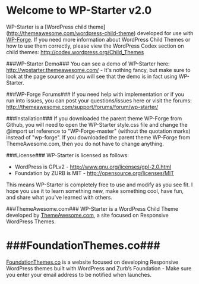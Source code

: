 Welcome to WP-Starter v2.0
====================
WP-Starter is a [WordPress child theme] (http://themeawesome.com/wordpress-child-theme) developed for use with [WP-Forge](https://github.com/tsquez/wp-forge). If you need more information about WordPress Child Themes or how to use them correctly, please view the WordPress Codex section on child themes: http://codex.wordpress.org/Child_Themes

###WP-Starter Demo###
You can see a demo of WP-Starter here: http://wpstarter.themeawesome.com/ - It's nothing fancy, but make sure to look at the page source and you will see that the demo is in fact using WP-Starter.

###WP-Forge Forums###
If you need help with implementation or if you run into issues, you can post your questions/issues here or visit the forums: http://themeawesome.com/support/forums/forum/wp-starter/

###Installation###
If you downloaded the parent theme WP-Forge from Github, you will need to open the WP-Starter style.css file and change the @import url reference to "WP-Forge-master" (without the quotation marks) instead of "wp-forge". If you downloaded the parent theme WP-Forge from ThemeAwesome.com, then you do not have to change anything.

###License###
WP-Starter is licensed as follows:
* WordPress is GPLv2 - http://www.gnu.org/licenses/gpl-2.0.html
* Foundation by ZURB is MIT - http://opensource.org/licenses/MIT

This means WP-Starter is completely free to use and modify as you see fit. I hope you use it to learn something new, make something cool, have fun, and share what you've learned with others.

###ThemeAwesome.com###
WP-Starter is a WordPress Child Theme developed by [ThemeAwesome.com](http://themeawesome.com), a site focused on Responsive WordPress Themes.

###FoundationThemes.co###
=============
[FoundationThemes.co](http://foundationthemes.co/) is a website focused on developing Responsive WordPress themes built with WordPress and Zurb’s Foundation - Make sure you enter your email address to be notified when launches.

